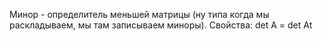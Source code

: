 Минор - определитель меньшей матрицы (ну типа когда мы раскладываем, мы там записываем миноры).
Свойства:
det A = det At
